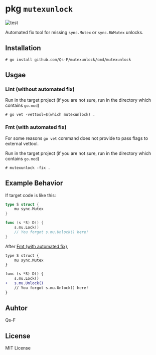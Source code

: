 # pkg `mutexunlock`

![test](../../actions/workflows/test.yml/badge.svg)

Automated fix tool for missing `sync.Mutex` or `sync.RWMutex` unlocks.

## Installation

```
# go install github.com/Qs-F/mutexunlock/cmd/mutexunlock
```

## Usgae

### Lint (without automated fix)

Run in the target project (if you are not sure, run in the directory which contains `go.mod`)

```
# go vet -vettool=$(which mutexunlock) .
```

### Fmt (with automated fix)

For some reasons `go vet` command does not provide to pass flags to external vettool.  

Run in the target project (if you are not sure, run in the directory which contains `go.mod`)

```
# mutexunlock -fix .
```

## Example Behavior

If target code is like this:

```go
type S struct {
	mu sync.Mutex
}

func (s *S) D() {
	s.mu.Lock()
	// You forgot s.mu.Unlock() here!
}
```

After [Fmt (with automated fix)](#Fmt-(with-automated-fix)),

```diff go
type S struct {
	mu sync.Mutex
}

func (s *S) D() {
	s.mu.Lock()
+	s.mu.Unlock()
	// You forgot s.mu.Unlock() here!
}
```

## Auhtor

Qs-F

## License

MIT License
